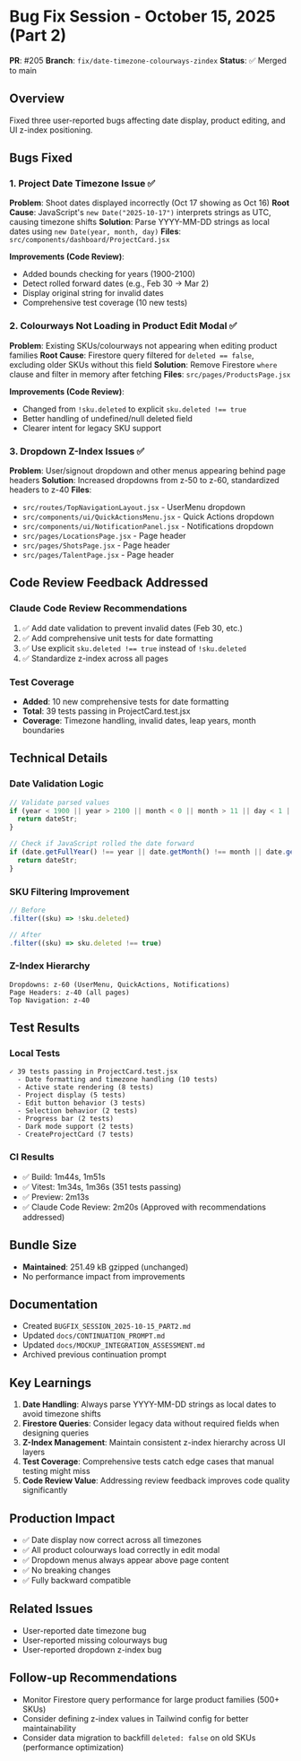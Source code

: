 # Bug Fix Session - October 15, 2025 (Part 2)

**PR**: #205
**Branch**: `fix/date-timezone-colourways-zindex`
**Status**: ✅ Merged to main

## Overview
Fixed three user-reported bugs affecting date display, product editing, and UI z-index positioning.

## Bugs Fixed

### 1. Project Date Timezone Issue ✅
**Problem**: Shoot dates displayed incorrectly (Oct 17 showing as Oct 16)
**Root Cause**: JavaScript's `new Date("2025-10-17")` interprets strings as UTC, causing timezone shifts
**Solution**: Parse YYYY-MM-DD strings as local dates using `new Date(year, month, day)`
**Files**: `src/components/dashboard/ProjectCard.jsx`

**Improvements (Code Review)**:
- Added bounds checking for years (1900-2100)
- Detect rolled forward dates (e.g., Feb 30 → Mar 2)
- Display original string for invalid dates
- Comprehensive test coverage (10 new tests)

### 2. Colourways Not Loading in Product Edit Modal ✅
**Problem**: Existing SKUs/colourways not appearing when editing product families
**Root Cause**: Firestore query filtered for `deleted == false`, excluding older SKUs without this field
**Solution**: Remove Firestore `where` clause and filter in memory after fetching
**Files**: `src/pages/ProductsPage.jsx`

**Improvements (Code Review)**:
- Changed from `!sku.deleted` to explicit `sku.deleted !== true`
- Better handling of undefined/null deleted field
- Clearer intent for legacy SKU support

### 3. Dropdown Z-Index Issues ✅
**Problem**: User/signout dropdown and other menus appearing behind page headers
**Solution**: Increased dropdowns from z-50 to z-60, standardized headers to z-40
**Files**:
- `src/routes/TopNavigationLayout.jsx` - UserMenu dropdown
- `src/components/ui/QuickActionsMenu.jsx` - Quick Actions dropdown
- `src/components/ui/NotificationPanel.jsx` - Notifications dropdown
- `src/pages/LocationsPage.jsx` - Page header
- `src/pages/ShotsPage.jsx` - Page header
- `src/pages/TalentPage.jsx` - Page header

## Code Review Feedback Addressed

### Claude Code Review Recommendations
1. ✅ Add date validation to prevent invalid dates (Feb 30, etc.)
2. ✅ Add comprehensive unit tests for date formatting
3. ✅ Use explicit `sku.deleted !== true` instead of `!sku.deleted`
4. ✅ Standardize z-index across all pages

### Test Coverage
- **Added**: 10 new comprehensive tests for date formatting
- **Total**: 39 tests passing in ProjectCard.test.jsx
- **Coverage**: Timezone handling, invalid dates, leap years, month boundaries

## Technical Details

### Date Validation Logic
```javascript
// Validate parsed values
if (year < 1900 || year > 2100 || month < 0 || month > 11 || day < 1 || day > 31) {
  return dateStr;
}

// Check if JavaScript rolled the date forward
if (date.getFullYear() !== year || date.getMonth() !== month || date.getDate() !== day) {
  return dateStr;
}
```

### SKU Filtering Improvement
```javascript
// Before
.filter((sku) => !sku.deleted)

// After
.filter((sku) => sku.deleted !== true)
```

### Z-Index Hierarchy
```
Dropdowns: z-60 (UserMenu, QuickActions, Notifications)
Page Headers: z-40 (all pages)
Top Navigation: z-40
```

## Test Results

### Local Tests
```
✓ 39 tests passing in ProjectCard.test.jsx
  - Date formatting and timezone handling (10 tests)
  - Active state rendering (8 tests)
  - Project display (5 tests)
  - Edit button behavior (3 tests)
  - Selection behavior (2 tests)
  - Progress bar (2 tests)
  - Dark mode support (2 tests)
  - CreateProjectCard (7 tests)
```

### CI Results
- ✅ Build: 1m44s, 1m51s
- ✅ Vitest: 1m34s, 1m36s (351 tests passing)
- ✅ Preview: 2m13s
- ✅ Claude Code Review: 2m20s (Approved with recommendations addressed)

## Bundle Size
- **Maintained**: 251.49 kB gzipped (unchanged)
- No performance impact from improvements

## Documentation
- Created `BUGFIX_SESSION_2025-10-15_PART2.md`
- Updated `docs/CONTINUATION_PROMPT.md`
- Updated `docs/MOCKUP_INTEGRATION_ASSESSMENT.md`
- Archived previous continuation prompt

## Key Learnings

1. **Date Handling**: Always parse YYYY-MM-DD strings as local dates to avoid timezone shifts
2. **Firestore Queries**: Consider legacy data without required fields when designing queries
3. **Z-Index Management**: Maintain consistent z-index hierarchy across UI layers
4. **Test Coverage**: Comprehensive tests catch edge cases that manual testing might miss
5. **Code Review Value**: Addressing review feedback improves code quality significantly

## Production Impact
- ✅ Date display now correct across all timezones
- ✅ All product colourways load correctly in edit modal
- ✅ Dropdown menus always appear above page content
- ✅ No breaking changes
- ✅ Fully backward compatible

## Related Issues
- User-reported date timezone bug
- User-reported missing colourways bug
- User-reported dropdown z-index bug

## Follow-up Recommendations
- Monitor Firestore query performance for large product families (500+ SKUs)
- Consider defining z-index values in Tailwind config for better maintainability
- Consider data migration to backfill `deleted: false` on old SKUs (performance optimization)

